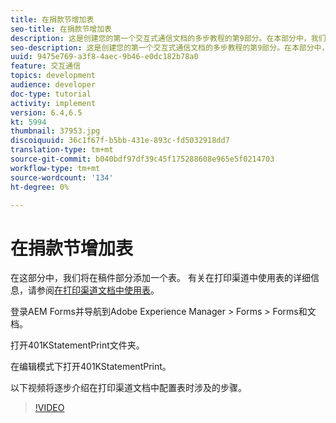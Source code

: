 ```yaml
---
title: 在捐款节增加表
seo-title: 在捐款节增加表
description: 这是创建您的第一个交互式通信文档的多步教程的第9部分。在本部分中，我们将向贡献部分添加一个表。
seo-description: 这是创建您的第一个交互式通信文档的多步教程的第9部分。在本部分中，我们将向贡献部分添加一个表。
uuid: 9475e769-a3f8-4aec-9b46-e0dc182b78a0
feature: 交互通信
topics: development
audience: developer
doc-type: tutorial
activity: implement
version: 6.4,6.5
kt: 5994
thumbnail: 37953.jpg
discoiquuid: 36c1f67f-b5bb-431e-893c-fd5032918dd7
translation-type: tm+mt
source-git-commit: b040bdf97df39c45f175288608e965e5f0214703
workflow-type: tm+mt
source-wordcount: '134'
ht-degree: 0%

---
```



# 在捐款节增加表

在这部分中，我们将在稿件部分添加一个表。
有关在打印渠道中使用表的详细信息，请参阅[在打印渠道文档中使用表](/help/forms/interactive-communications/table-in-print-channel-documents-video-use.md)。

登录AEM Forms并导航到Adobe Experience Manager > Forms > Forms和文档。

打开401KStatementPrint文件夹。

在编辑模式下打开401KStatementPrint。

以下视频将逐步介绍在打印渠道文档中配置表时涉及的步骤。

>[!VIDEO](https://video.tv.adobe.com/v/22387t1?quality=9&learn=on)

